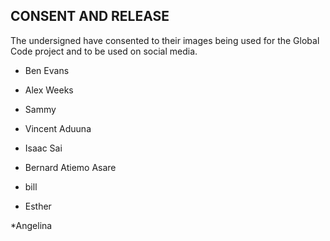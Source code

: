 ## CONSENT AND RELEASE

The undersigned have consented to their images being used for the Global Code project
and to be used on social media.

* Ben Evans

* Alex Weeks

* Sammy

* Vincent Aduuna

* Isaac Sai

* Bernard Atiemo Asare

* bill

* Esther

*Angelina

